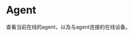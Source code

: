 # Agent
查看当前在线的agent，以及与agent连接的在线设备。
<img :src="$withBase('/assets/agent_status.png')" class="zoom">